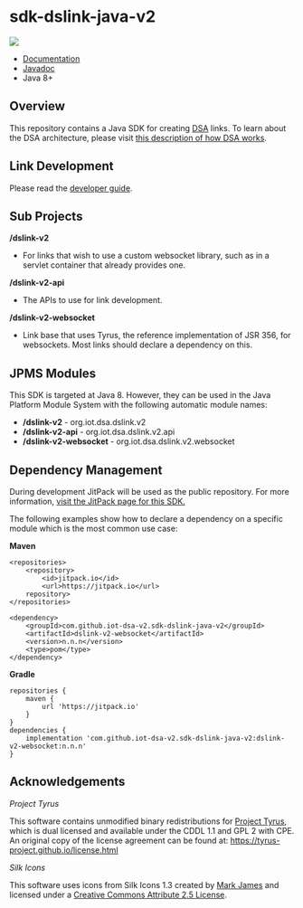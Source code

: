 # sdk-dslink-java-v2
[![](https://jitpack.io/v/iot-dsa-v2/sdk-dslink-java-v2.svg)](https://jitpack.io/#iot-dsa-v2/sdk-dslink-java-v2)

* [Documentation](https://github.com/iot-dsa-v2/sdk-dslink-java-v2/wiki)
* [Javadoc](https://jitpack.io/com/github/iot-dsa-v2/sdk-dslink-java-v2/dslink-v2/master-SNAPSHOT/javadoc/)
* Java 8+


## Overview

This repository contains a Java SDK for creating [DSA](http://iot-dsa.org) links. 
To learn about the DSA architecture, please visit 
[this description of how DSA works](http://iot-dsa.org/get-started/how-dsa-works).

## Link Development

Please read the [developer guide](https://github.com/iot-dsa-v2/sdk-dslink-java-v2/wiki/DSLink-Development-Guide).

## Sub Projects

**/dslink-v2**

  - For links that wish to use a custom websocket library, such as in a servlet 
  container that already provides one.
  
**/dslink-v2-api**

  - The APIs to use for link development.
        
**/dslink-v2-websocket**

  - Link base that uses Tyrus, the reference implementation of JSR 356, for 
  websockets.  Most links should declare a dependency on this.
    
## JPMS Modules

This SDK is targeted at Java 8.  However, they can be used in the Java Platform
Module System with the following automatic module names:

  - **/dslink-v2** - org.iot.dsa.dslink.v2
  - **/dslink-v2-api** - org.iot.dsa.dslink.v2.api
  - **/dslink-v2-websocket** - org.iot.dsa.dslink.v2.websocket
  
## Dependency Management

During development JitPack will be used as the public repository.  For more information, 
[visit the JitPack page for this SDK.](https://jitpack.io/#iot-dsa-v2/sdk-dslink-java-v2)

The following examples show how to declare a dependency on a specific module 
which is the most common use case:

**Maven**
```
<repositories>
    <repository>
        <id>jitpack.io</id>
        <url>https://jitpack.io</url>
    repository>
</repositories>

<dependency>
    <groupId>com.github.iot-dsa-v2.sdk-dslink-java-v2</groupId>
    <artifactId>dslink-v2-websocket</artifactId>
    <version>n.n.n</version>
    <type>pom</type>
</dependency>
```

**Gradle**
```
repositories {
    maven {
        url 'https://jitpack.io'
    }
}
dependencies {
    implementation 'com.github.iot-dsa-v2.sdk-dslink-java-v2:dslink-v2-websocket:n.n.n'
}
```

## Acknowledgements

_Project Tyrus_

This software contains unmodified binary redistributions for 
[Project Tyrus](https://tyrus-project.github.io/), which is dual licensed 
and available under the CDDL 1.1 and GPL 2 with CPE.  An original copy of the license 
agreement can be found at: https://tyrus-project.github.io/license.html

_Silk Icons_

This software uses icons from Silk Icons 1.3 created by 
[Mark James](http://www.famfamfam.com/lab/icons/silk/) and licensed 
under a [Creative Commons Attribute 2.5 License](http://creativecommons.org/licenses/by/2.5/).
